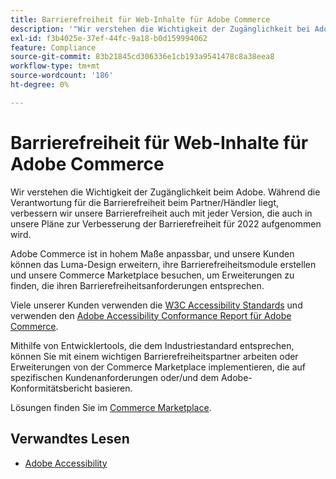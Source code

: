 ```yaml
---
title: Barrierefreiheit für Web-Inhalte für Adobe Commerce
description: '"Wir verstehen die Wichtigkeit der Zugänglichkeit bei Adobe. Während die Verantwortung für die Barrierefreiheit beim Partner/Händler liegt, verbessern wir unsere Barrierefreiheit auch mit jeder Version, die auch in unsere Pläne zur Verbesserung der Barrierefreiheit für 2022 aufgenommen wird.  '''
exl-id: f3b4025e-37ef-44fc-9a18-b0d159994062
feature: Compliance
source-git-commit: 83b21845cd306336e1cb193a9541478c8a38eea8
workflow-type: tm+mt
source-wordcount: '186'
ht-degree: 0%

---
```


# Barrierefreiheit für Web-Inhalte für Adobe Commerce

Wir verstehen die Wichtigkeit der Zugänglichkeit beim Adobe. Während die Verantwortung für die Barrierefreiheit beim Partner/Händler liegt, verbessern wir unsere Barrierefreiheit auch mit jeder Version, die auch in unsere Pläne zur Verbesserung der Barrierefreiheit für 2022 aufgenommen wird.

Adobe Commerce ist in hohem Maße anpassbar, und unsere Kunden können das Luma-Design erweitern, ihre Barrierefreiheitsmodule erstellen und unsere Commerce Marketplace besuchen, um Erweiterungen zu finden, die ihren Barrierefreiheitsanforderungen entsprechen.

Viele unserer Kunden verwenden die [W3C Accessibility Standards](https://www.w3.org/WAI/standards-guidelines/) und verwenden den [Adobe Accessibility Conformance Report für Adobe Commerce](https://www.adobe.com/accessibility/compliance/adobe-commerce-2021-acr.html).

Mithilfe von Entwicklertools, die dem Industriestandard entsprechen, können Sie mit einem wichtigen Barrierefreiheitspartner arbeiten oder Erweiterungen von der Commerce Marketplace implementieren, die auf spezifischen Kundenanforderungen oder/und dem Adobe-Konformitätsbericht basieren.

Lösungen finden Sie im [Commerce Marketplace](https://marketplace.magento.com/).

## Verwandtes Lesen

* [Adobe Accessibility](https://www.adobe.com/accessibility.html)
